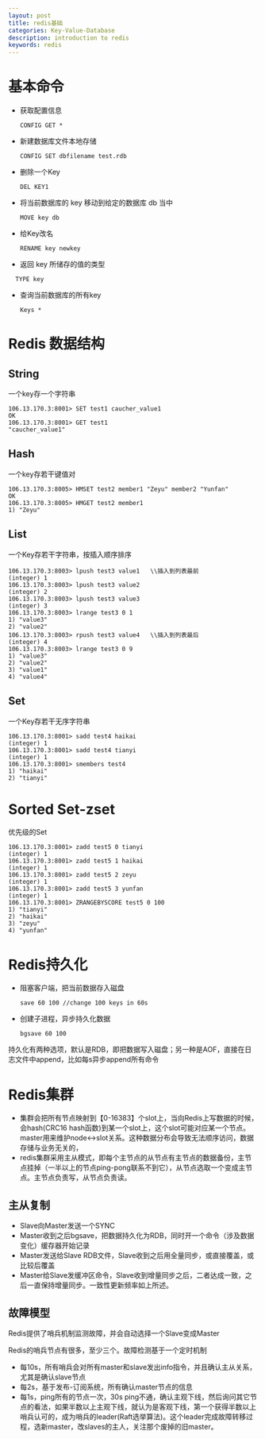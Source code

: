 ```yaml
---
layout: post
title: redis基础
categories: Key-Value-Database
description: introduction to redis
keywords: redis
---
```


# 基本命令

- 获取配置信息
  
  ```
  CONFIG GET *
  ```

- 新建数据库文件本地存储

  ```
  CONFIG SET dbfilename test.rdb
  ```

- 删除一个Key

  ```
  DEL KEY1
  ```

- 将当前数据库的 key 移动到给定的数据库 db 当中 

  ```
  MOVE key db
  ```

- 给Key改名

  ```
  RENAME key newkey
  ```

-  返回 key 所储存的值的类型 

  ```
  	TYPE key
  ```

- 查询当前数据库的所有key

  ```
  Keys *
  ```

  

# Redis 数据结构

## String

一个key存一个字符串

```
106.13.170.3:8001> SET test1 caucher_value1
OK
106.13.170.3:8001> GET test1
"caucher_value1"
```

## Hash

一个key存若干键值对

```
106.13.170.3:8005> HMSET test2 member1 "Zeyu" member2 "Yunfan"
OK
106.13.170.3:8005> HMGET test2 member1
1) "Zeyu"
```

## List

一个Key存若干字符串，按插入顺序排序

```
106.13.170.3:8003> lpush test3 value1	\\插入到列表最前
(integer) 1
106.13.170.3:8003> lpush test3 value2
(integer) 2
106.13.170.3:8003> lpush test3 value3
(integer) 3
106.13.170.3:8003> lrange test3 0 1
1) "value3"
2) "value2"
106.13.170.3:8003> rpush test3 value4	\\插入到列表最后
(integer) 4
106.13.170.3:8003> lrange test3 0 9
1) "value3"
2) "value2"
3) "value1"
4) "value4"
```

## Set

一个Key存若干无序字符串

```
106.13.170.3:8001> sadd test4 haikai
(integer) 1
106.13.170.3:8001> sadd test4 tianyi
(integer) 1
106.13.170.3:8001> smembers test4
1) "haikai"
2) "tianyi"
```

# Sorted Set-zset

优先级的Set

```
106.13.170.3:8001> zadd test5 0 tianyi
(integer) 1
106.13.170.3:8001> zadd test5 1 haikai
(integer) 1
106.13.170.3:8001> zadd test5 2 zeyu
(integer) 1
106.13.170.3:8001> zadd test5 3 yunfan
(integer) 1
106.13.170.3:8001> ZRANGEBYSCORE test5 0 100
1) "tianyi"
2) "haikai"
3) "zeyu"
4) "yunfan"
```

# Redis持久化

- 阻塞客户端，把当前数据存入磁盘

  ```
  save 60 100 //change 100 keys in 60s 
  ```

- 创建子进程，异步持久化数据

  ```
  bgsave 60 100
  ```

持久化有两种选项，默认是RDB，即把数据写入磁盘；另一种是AOF，直接在日志文件中append，比如每s异步append所有命令

# Redis集群

- 集群会把所有节点映射到【0-16383】个slot上，当向Redis上写数据的时候，会hash(CRC16 hash函数)到某一个slot上，这个slot可能对应某一个节点。master用来维护node<->slot关系。这种数据分布会导致无法顺序访问，数据存储与业务无关的，
- redis集群采用主从模式，即每个主节点的从节点有主节点的数据备份，主节点挂掉（一半以上的节点ping-pong联系不到它），从节点选取一个变成主节点。主节点负责写，从节点负责读。

## 主从复制

- Slave向Master发送一个SYNC
- Master收到之后bgsave，把数据持久化为RDB，同时开一个命令（涉及数据变化）缓存器开始记录
- Master发送给Slave RDB文件，Slave收到之后用全量同步，或直接覆盖，或比较后覆盖
- Master给Slave发缓冲区命令，Slave收到增量同步之后，二者达成一致，之后一直保持增量同步。一致性更新频率如上所述。

## 故障模型

Redis提供了哨兵机制监测故障，并会自动选择一个Slave变成Master

Redis的哨兵节点有很多，至少三个。故障检测基于一个定时机制

- 每10s，所有哨兵会对所有master和slave发出info指令，并且确认主从关系，尤其是确认slave节点
- 每2s，基于发布-订阅系统，所有确认master节点的信息
- 每1s，ping所有的节点一次，30s ping不通，确认主观下线，然后询问其它节点的看法，如果半数以上主观下线，就认为是客观下线，第一个获得半数以上哨兵认可的，成为哨兵的leader(Raft选举算法)。这个leader完成故障转移过程，选新master，改slaves的主人，关注那个废掉的旧master。

